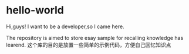 # hello-world

Hi,guys!
I want to be a developer,so I came here.

The repository is aimed to store esay sample for recalling knowledge has learend. 
这个库的目的是放置一些简单的示例代码，方便自己回忆知识点

